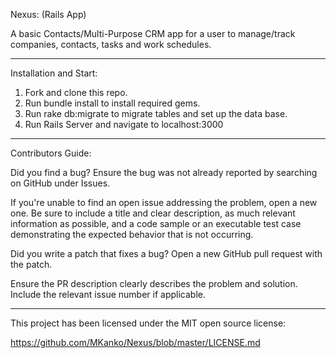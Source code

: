 Nexus: (Rails App)

A basic Contacts/Multi-Purpose CRM app for a user to manage/track companies, contacts, tasks and work schedules.
_________________________________________________________________

Installation and Start:

1) Fork and clone this repo.
2) Run bundle install to install required gems.
3) Run rake db:migrate to migrate tables and set up the data base.
4) Run Rails Server and navigate to localhost:3000
___________________________________________________________________

Contributors Guide:

Did you find a bug?
Ensure the bug was not already reported by searching on GitHub under Issues.

If you're unable to find an open issue addressing the problem, open a new one. Be sure to include a title and clear description, as much relevant information as possible, and a code sample or an executable test case demonstrating the expected behavior that is not occurring.

Did you write a patch that fixes a bug?
Open a new GitHub pull request with the patch.

Ensure the PR description clearly describes the problem and solution. Include the relevant issue number if applicable.
______________________________________________________________________________________________________________________

This project has been licensed under the MIT open source license:

https://github.com/MKanko/Nexus/blob/master/LICENSE.md

